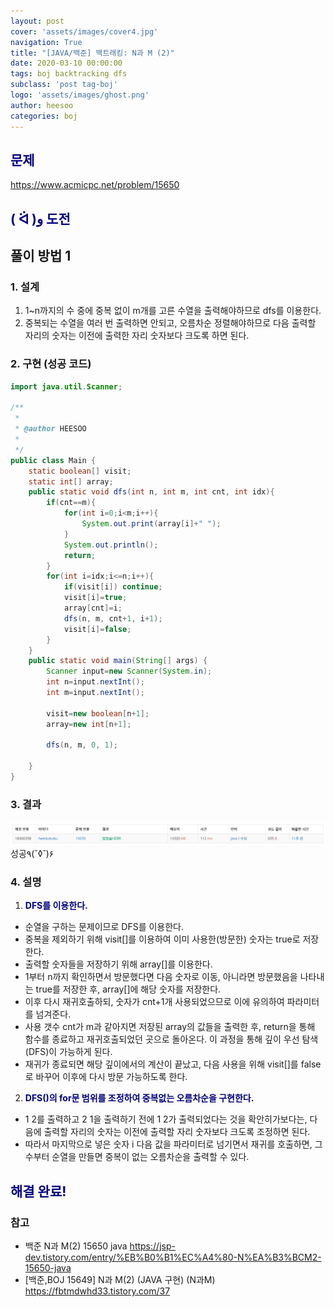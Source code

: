 ```yaml
---
layout: post
cover: 'assets/images/cover4.jpg'
navigation: True
title: "[JAVA/백준] 백트래킹: N과 M (2)"
date: 2020-03-10 00:00:00
tags: boj backtracking dfs
subclass: 'post tag-boj'
logo: 'assets/images/ghost.png'
author: heesoo
categories: boj
---
```

## <span style="color:navy">문제</span>
<https://www.acmicpc.net/problem/15650>

## <span style="color:navy">( ᐛ )و 도전</span>

## 풀이 방법 1

### 1. 설계
1. 1~n까지의 수 중에 중복 없이 m개를 고른 수열을 출력해야하므로 dfs를 이용한다.
2. 중복되는 수열을 여러 번 출력하면 안되고, 오름차순 정렬해야하므로 다음 출력할 자리의 숫자는 이전에 출력한 자리 숫자보다 크도록 하면 된다.

### 2. 구현 (성공 코드)
```java
import java.util.Scanner;

/**
 * 
 * @author HEESOO
 *
 */
public class Main {
	static boolean[] visit;
	static int[] array;
	public static void dfs(int n, int m, int cnt, int idx){
		if(cnt==m){
			for(int i=0;i<m;i++){
				System.out.print(array[i]+" ");
			}
			System.out.println();
			return;
		}
		for(int i=idx;i<=n;i++){
			if(visit[i]) continue;
			visit[i]=true;
			array[cnt]=i;
			dfs(n, m, cnt+1, i+1);
			visit[i]=false;
		}
	}
	public static void main(String[] args) {
		Scanner input=new Scanner(System.in);
		int n=input.nextInt();
		int m=input.nextInt();
		
		visit=new boolean[n+1];
		array=new int[n+1];
		
		dfs(n, m, 0, 1);
		
	}
}
 ```

### 3. 결과
![실행결과](./assets/images/200310_2.PNG)
성공٩(˘◊˘)۶

### 4. 설명
1. **<span style="color:navy">DFS를 이용한다.</span>**
- 순열을 구하는 문제이므로 DFS를 이용한다.
- 중복을 제외하기 위해 visit[]를 이용하여 이미 사용한(방문한) 숫자는 true로 저장한다.
- 출력할 숫자들을 저장하기 위해 array[]를 이용한다.
- 1부터 n까지 확인하면서 방문했다면 다음 숫자로 이동, 아니라면 방문했음을 나타내는 true를 저장한 후, array[]에 해당 숫자를 저장한다. 
- 이후 다시 재귀호출하되, 숫자가 cnt+1개 사용되었으므로 이에 유의하여 파라미터를 넘겨준다.
- 사용 갯수 cnt가 m과 같아지면 저장된 array의 값들을 출력한 후, return을 통해 함수를 종료하고 재귀호출되었던 곳으로 돌아온다. 이 과정을 통해 깊이 우선 탐색(DFS)이 가능하게 된다.
- 재귀가 종료되면 해당 깊이에서의 계산이 끝났고, 다음 사용을 위해 visit[]를 false로 바꾸어 이후에 다시 방문 가능하도록 한다.

2. **<span style="color:navy">DFS()의 for문 범위를 조정하여 중복없는 오름차순을 구현한다.</span>**
- 1 2를 출력하고 2 1을 출력하기 전에 1 2가 출력되었다는 것을 확안히가보다는, 다음에 출력할 자리의 숫자는 이전에 출력할 자리 숫자보다 크도록 조정하면 된다.
- 따라서 마지막으로 넣은 숫자 i 다음 값을 파라미터로 넘기면서 재귀를 호출하면, 그 수부터 순열을 만들면 중복이 없는 오름차순을 출력할 수 있다.


## <span style="color:navy">해결 완료!</span>

### 참고
- 백준 N과 M(2) 15650 java <https://jsp-dev.tistory.com/entry/%EB%B0%B1%EC%A4%80-N%EA%B3%BCM2-15650-java>
- [백준,BOJ 15649] N과 M(2) (JAVA 구현) (N과M) <https://fbtmdwhd33.tistory.com/37>
